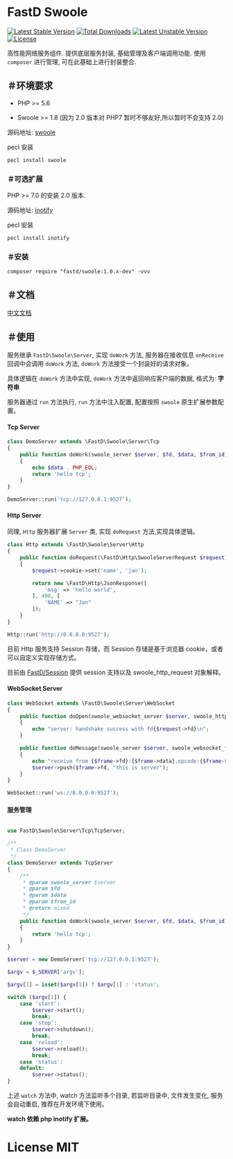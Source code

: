 # FastD Swoole

[![Latest Stable Version](https://poser.pugx.org/fastd/swoole/v/stable)](https://packagist.org/packages/fastd/swoole) [![Total Downloads](https://poser.pugx.org/fastd/swoole/downloads)](https://packagist.org/packages/fastd/swoole) [![Latest Unstable Version](https://poser.pugx.org/fastd/swoole/v/unstable)](https://packagist.org/packages/fastd/swoole) [![License](https://poser.pugx.org/fastd/swoole/license)](https://packagist.org/packages/fastd/swoole)

高性能网络服务组件. 提供底层服务封装, 基础管理及客户端调用功能. 使用 `composer` 进行管理, 可在此基础上进行封装整合.

## ＃环境要求

* PHP >= 5.6

* Swoole >= 1.8 (因为 2.0 版本对 PHP7 暂时不够友好,所以暂时不会支持 2.0)

源码地址: [swoole](https://github.com/swoole/swoole-src)

pecl 安装

```shell
pecl install swoole
```

### ＃可选扩展

PHP >= 7.0 的安装 2.0 版本.

源码地址: [inotify](http://pecl.php.net/package/inotify)

pecl 安装

```shell
pecl install inotify
```

### ＃安装

```
composer require "fastd/swoole:1.0.x-dev" -vvv
```

## ＃文档

[中文文档](docs/readme.md)

## ＃使用

服务继承 `FastD\Swoole\Server`, 实现 `doWork` 方法, 服务器在接收信息 `onReceive` 回调中会调用 `doWork` 方法, `doWork` 方法接受一个封装好的请求对象。

具体逻辑在 `doWork` 方法中实现, `doWork` 方法中返回响应客户端的数据, 格式为: **字符串**

服务器通过 `run` 方法执行, `run` 方法中注入配置, 配置按照 `swoole` 原生扩展参数配置。

#### Tcp Server

```php
class DemoServer extends \FastD\Swoole\Server\Tcp
{
    public function doWork(swoole_server $server, $fd, $data, $from_id)
    {
        echo $data . PHP_EOL;
        return 'hello tcp';
    }
}

DemoServer::run('tcp://127.0.0.1:9527');
```

#### Http Server

同理, `Http` 服务器扩展 `Server` 类, 实现 `doRequest` 方法,实现具体逻辑。

```php
class Http extends \FastD\Swoole\Server\Http
{
    public function doRequest(\FastD\Http\SwooleServerRequest $request)
    {
        $request->cookie->set('name', 'jan');

        return new \FastD\Http\JsonResponse([
            'msg' => 'hello world',
        ], 400, [
            'NAME' => "Jan"
        ]);
    }
}

Http::run('http://0.0.0.0:9527');
```

目前 Http 服务支持 Session 存储，而 Session 存储是基于浏览器 cookie，或者可以自定义实现存储方式。

目前由 [FastD/Session](https://github.com/JanHuang/http) 提供 session 支持以及 swoole_http_request 对象解释。

#### WebSocket Server

```php
class WebSocket extends \FastD\Swoole\Server\WebSocket
{
    public function doOpen(swoole_websocket_server $server, swoole_http_request $request)
    {
        echo "server: handshake success with fd{$request->fd}\n";
    }

    public function doMessage(swoole_server $server, swoole_websocket_frame $frame)
    {
        echo "receive from {$frame->fd}:{$frame->data},opcode:{$frame->opcode},fin:{$frame->finish}\n";
        $server->push($frame->fd, "this is server");
    }
}

WebSocket::run('ws://0.0.0.0:9527');
```

#### 服务管理

```php

use FastD\Swoole\Server\Tcp\TcpServer;

/**
 * Class DemoServer
 */
class DemoServer extends TcpServer
{
    /**
     * @param swoole_server $server
     * @param $fd
     * @param $data
     * @param $from_id
     * @return mixed
     */
    public function doWork(swoole_server $server, $fd, $data, $from_id)
    {
        return 'hello tcp';
    }
}

$server = new DemoServer('tcp://127.0.0.1:9527');

$argv = $_SERVER['argv'];

$argv[1] = isset($argv[1]) ? $argv[1] : 'status';

switch ($argv[1]) {
    case 'start':
        $server->start();
        break;
    case 'stop':
        $server->shutdown();
        break;
    case 'reload':
        $server->reload();
        break;
    case 'status':
    default:
        $server->status();
}
```

上述 `watch` 方法中, watch 方法监听多个目录, 若监听目录中, 文件发生变化, 服务会自动重启, 推荐在开发环境下使用。

**watch 依赖 php inotify 扩展。**

# License MIT
